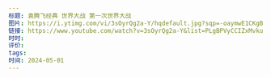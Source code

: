 ```yaml
---
标题: 袁腾飞经典 世界大战 第一次世界大战
图片: https://i.ytimg.com/vi/3sOyrQg2a-Y/hqdefault.jpg?sqp=-oaymwE1CKgBEF5IVfKriqkDKAgBFQAAiEIYAXABwAEG8AEB-AHOBYACkAOKAgwIABABGE4gZShbMA8=&rs=AOn4CLDL6EVkcv-fTwpeGLff70arCSxyGg
链接: https://www.youtube.com/watch?v=3sOyrQg2a-Y&list=PLgBPVyCCIZxMvku4YYAWKJeWvII8qE_cO
时时: 
评价: 
tags: 
时间: 2024-05-01
---
```


